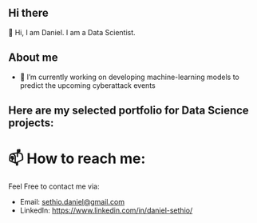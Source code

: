 ## Hi there 

👋 Hi, I am Daniel. I am a Data Scientist.

## About me
- 🔭 I’m currently working on developing machine-learning models to predict the upcoming cyberattack events
  
## Here are my selected portfolio for Data Science projects:


# 📫 How to reach me:
Feel Free to contact me via:
- Email: sethio.daniel@gmail.com
- LinkedIn: https://www.linkedin.com/in/daniel-sethio/ 
